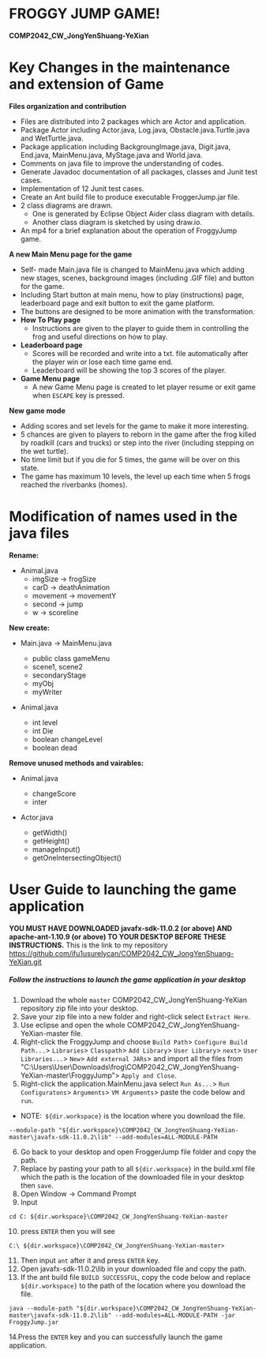 # FROGGY JUMP GAME!
 **COMP2042_CW_JongYenShuang-YeXian**


# Key Changes in the maintenance and extension of Game
**Files organization and contribution** 
   * Files are distributed into 2 packages which are Actor and application.
   * Package Actor including Actor.java, Log.java, Obstacle.java.Turtle.java and WetTurtle.java.
   * Package application including BackgroungImage.java, Digit.java, End.java, MainMenu.java, MyStage.java and World.java.  
   * Comments on java file to improve the understanding of codes.
   * Generate Javadoc documentation of all packages, classes and Junit test cases.
   * Implementation of 12 Junit test cases.
   * Create an Ant build file to produce executable FroggerJump.jar file. 
   * 2 class diagrams are drawn.
      - One is generated by Eclipse Object Aider class diagram with details. 
      - Another class diagram is sketched by using draw.io.
   * An mp4 for a brief explanation about the operation of FroggyJump game.
  
  
**A new Main Menu page for the game**
  * Self- made Main.java file is changed to MainMenu.java which adding new stages, scenes, background images (including .GIF file) and button for the game.
  * Including Start button at main menu, how to play (instructions) page, leaderboard page and exit button to exit the game platform.
  * The buttons are designed to be more animation with the transformation.
  * **How To Play page**
      - Instructions are given to the player to guide them in controlling the frog and useful directions on how to play.
  * **Leaderboard page**
      - Scores will be recorded and write into a txt. file automatically after the player win or lose each time game end.
      - Leaderboard will be showing the top 3 scores of the player.
  * **Game Menu page**
      - A new Game Menu page is created to let player resume or exit game when `ESCAPE` key is pressed.
  
  
**New game mode**
  * Adding scores and set levels for the game to make it more interesting.
  * 5 chances are given to players to reborn in the game after the frog killed by roadkill (cars and trucks) or step into the river (including stepping on the wet turtle).
  * No time limit but if you die for 5 times, the game will be over on this state.
  * The game has maximum 10 levels, the level up each time when 5 frogs reached the riverbanks (homes).
  
  
  
  # Modification of names used in the java files
  
 **Rename:**
  * Animal.java
    - imgSize -> frogSize
    - carD -> deathAnimation
    - movement -> movementY
    - second -> jump
    - w -> scoreline
    
    
  **New create:**
  * Main.java -> MainMenu.java
    - public class gameMenu
    - scene1, scene2
    - secondaryStage
    - myObj
    - myWriter
    
  * Animal.java
    - int level
    - int Die
    - boolean changeLevel
    - boolean dead
    
    
**Remove unused methods and vairables:**
 * Animal.java
    - changeScore
    - inter
    
 * Actor.java
    - getWidth()
    - getHeight()
    - manageInput()
    - getOneIntersectingObject()
   
   
   
# User Guide to launching the game application
**YOU MUST HAVE DOWNLOADED javafx-sdk-11.0.2 (or above) AND apache-ant-1.10.9 (or above) TO YOUR DESKTOP BEFORE THESE INSTRUCTIONS.**
This is the link to my repository https://github.com/ifu1usurelycan/COMP2042_CW_JongYenShuang-YeXian.git
##### **Follow the instructions to launch the game application in your desktop**
1. Download the whole `master` COMP2042_CW_JongYenShuang-YeXian repository zip file into your desktop.
2. Save your zip file into a new folder and right-click select `Extract Here`.
3. Use eclipse and open the whole COMP2042_CW_JongYenShuang-YeXian-master file.
4. Right-click the FroggyJump and choose `Build Path`> `Configure Build Path...`> `Libraries`> `Classpath`> `Add Library`> `User Library`> `next`> `User Libraries...`> `New`> `Add external JARs`> and import all the files from "C:\Users\User\Downloads\frog\COMP2042_CW_JongYenShuang-YeXian-master\FroggyJump"> `Apply and Close`.
5. Right-click the application.MainMenu.java select `Run As...`> `Run Configuratons`> `Arguments`> `VM Arguments`> paste the code below and `run`.
  - NOTE:` ${dir.workspace}` is the location where you download the file.
```
--module-path "${dir.workspace}\COMP2042_CW_JongYenShuang-YeXian-master\javafx-sdk-11.0.2\lib" --add-modules=ALL-MODULE-PATH
```
6. Go back to your desktop and open FroggerJump file folder and copy the path.
7. Replace by pasting your path to all `${dir.workspace}` in the build.xml file which the path is the location of the downloaded file in your desktop then `save`.
8. Open Window -> Command Prompt 
9. Input 
```
cd C: ${dir.workspace}\COMP2042_CW_JongYenShuang-YeXian-master
```
10. press `ENTER` then you will see 
```
C:\ ${dir.workspace}\COMP2042_CW_JongYenShuang-YeXian-master>
```
11. Then input `ant` after it and press `ENTER` key.
12. Open javafx-sdk-11.0.2\lib in your downloaded file and copy the path.
13. If the ant build file `BUILD SUCCESSFUL`, copy the code below and replace `${dir.workspace}` to the path of the location where you download the file.
```
java --module-path "${dir.workspace}\COMP2042_CW_JongYenShuang-YeXian-master\javafx-sdk-11.0.2\lib" --add-modules=ALL-MODULE-PATH -jar FroggyJump.jar
```
14.Press the `ENTER` key and you can successfully launch the game application.

  
